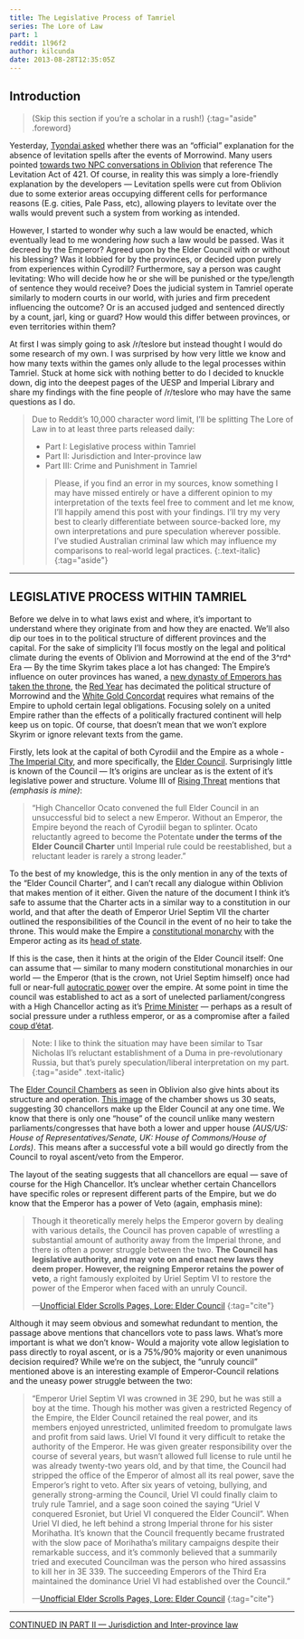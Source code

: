 ```yaml
---
title: The Legislative Process of Tamriel
series: The Lore of Law
part: 1
reddit: 1l96f2
author: kilcunda
date: 2013-08-28T12:35:05Z
---
```


## Introduction

> (Skip this section if you’re a scholar in a rush!)
{:tag="aside" .foreword}

Yesterday, [Tyondai asked][0] whether there was an “official” explanation for
the absence of levitation spells after the events of Morrowind. Many users
pointed [towards two NPC conversations in Oblivion][1] that reference The
Levitation Act of 421. Of course, in reality this was simply a lore-friendly
explanation by the developers — Levitation spells were cut from Oblivion due to
some exterior areas occupying different cells for performance reasons (E.g.
cities, Pale Pass, etc), allowing players to levitate over the walls would
prevent such a system from working as intended.

However, I started to wonder why such a law would be enacted, which eventually
lead to me wondering _how_ such a law would be passed. Was it decreed by the
Emperor? Agreed upon by the Elder Council with or without his blessing? Was it
lobbied for by the provinces, or decided upon purely from experiences within
Cyrodill? Furthermore, say a person was caught levitating: Who will decide how
he or she will be punished or the type/length of sentence they would receive?
Does the judicial system in Tamriel operate similarly to modern courts in our
world, with juries and firm precedent influencing the outcome? Or is an accused
judged and sentenced directly by a count, jarl, king or guard? How would this
differ between provinces, or even territories within them?

At first I was simply going to ask /r/teslore but instead thought I would do
some research of my own. I was surprised by how very little we know and how many
texts within the games only allude to the legal processes within Tamriel. Stuck
at home sick with nothing better to do I decided to knuckle down, dig into the
deepest pages of the UESP and Imperial Library and share my findings with the
fine people of /r/teslore who may have the same questions as I do.

> Due to Reddit’s 10,000 character word limit, I’ll be splitting The Lore of Law
> in to at least three parts released daily:
>
> - Part I: Legislative process within Tamriel
> - Part II: Jurisdiction and Inter-province law
> - Part III: Crime and Punishment in Tamriel
>
> > Please, if you find an error in my sources, know something I may have missed
> > entirely or have a different opinion to my interpretation of the texts feel
> > free to comment and let me know, I’ll happily amend this post with your
> > findings. I’ll try my very best to clearly differentiate between
> > source-backed lore, my own interpretations and pure speculation wherever
> > possible. I’ve studied Australian criminal law which may influence my
> > comparisons to real-world legal practices.
> {:.text-italic}
{:tag="aside"}

---

## LEGISLATIVE PROCESS WITHIN TAMRIEL

Before we delve in to what laws exist and where, it’s important to understand
where they originate from and how they are enacted. We’ll also dip our toes in
to the political structure of different provinces and the capital. For the sake
of simplicity I’ll focus mostly on the legal and political climate during the
events of Oblivion and Morrowind at the end of the 3^rd^ Era — By the time
Skyrim takes place a lot has changed: The Empire’s influence on outer provinces
has waned, a [new dynasty of Emperors has taken the throne][2], the [Red
Year][3] has decimated the political structure of Morrowind and the [White Gold
Concordat][4] requires what remains of the Empire to uphold certain legal
obligations. Focusing solely on a united Empire rather than the effects of a
politically fractured continent will help keep us on topic. Of course, that
doesn’t mean that we won’t explore Skyrim or ignore relevant texts from the
game.

Firstly, lets look at the capital of both Cyrodiil and the Empire as a whole -
[The Imperial City][5], and more specifically, the [Elder Council][6].
Surprisingly little is known of the Council — It’s origins are unclear as is the
extent of it’s legislative power and structure. Volume III of [Rising Threat][7]
mentions that _(emphasis is mine)_:

> “High Chancellor Ocato convened the full Elder Council in an unsuccessful bid
> to select a new Emperor. Without an Emperor, the Empire beyond the reach of
> Cyrodiil began to splinter. Ocato reluctantly agreed to become the Potentate
> **under the terms of the Elder Council Charter** until Imperial rule could be
> reestablished, but a reluctant leader is rarely a strong leader.”

To the best of my knowledge, this is the only mention in any of the texts of the
“Elder Council Charter”, and I can’t recall any dialogue within Oblivion that
makes mention of it either. Given the nature of the document I think it’s safe
to assume that the Charter acts in a similar way to a constitution in our world,
and that after the death of Emperor Uriel Septim VII the charter outlined the
responsibilities of the Council in the event of no heir to take the throne. This
would make the Empire a [constitutional monarchy][8] with the Emperor acting as
its [head of state][9].

If this is the case, then it hints at the origin of the Elder Council itself:
One can assume that — similar to many modern constitutional monarchies in our
world — the Emperor (that is the crown, not Uriel Septim himself) once had full
or near-full [autocratic power][10] over the empire. At some point in time the
council was established to act as a sort of unelected parliament/congress with a
High Chancellor acting as it’s [Prime Minister][11] — perhaps as a result of
social pressure under a ruthless emperor, or as a compromise after a failed
[coup d’état][12].

> Note: I like to think the situation may have been similar to Tsar Nicholas
> II’s reluctant establishment of a Duma in pre-revolutionary Russia, but that’s
> purely speculation/liberal interpretation on my part.
{:tag="aside" .text-italic}

The [Elder Council Chambers][13] as seen in Oblivion also give hints about its
structure and operation. [This image][14] of the chamber shows us 30 seats,
suggesting 30 chancellors make up the Elder Council at any one time. We know
that there is only one “house” of the council unlike many western
parliaments/congresses that have both a lower and upper house _(AUS/US: House_
_of Representatives/Senate, UK: House of Commons/House of Lords)_. This means
after a successful vote a bill would go directly from the Council to royal
ascent/veto from the Emperor.

The layout of the seating suggests that all chancellors are equal — save of
course for the High Chancellor. It’s unclear whether certain Chancellors have
specific roles or represent different parts of the Empire, but we do know that
the Emperor has a power of Veto (again, emphasis mine):

> Though it theoretically merely helps the Emperor govern by dealing with
> various details, the Council has proven capable of wrestling a substantial
> amount of authority away from the Imperial throne, and there is often a power
> struggle between the two. **The Council has legislative authority, and may**
> **vote on and enact new laws they deem proper. However, the reigning Emperor**
> **retains the power of veto**, a right famously exploited by Uriel Septim VI
> to restore the power of the Emperor when faced with an unruly Council.
>
> —[Unofficial Elder Scrolls Pages, Lore: Elder Council][15]
> {:tag="cite"}

Although it may seem obvious and somewhat redundant to mention, the passage
above mentions that chancellors vote to pass laws. What’s more important is what
we don’t know- Would a majority vote allow legislation to pass directly to royal
ascent, or is a 75%/90% majority or even unanimous decision required? While
we’re on the subject, the “unruly council” mentioned above is an interesting
example of Emperor-Council relations and the uneasy power struggle between the
two:

> “Emperor Uriel Septim VI was crowned in 3E 290, but he was still a boy at the
> time. Though his mother was given a restricted Regency of the Empire, the
> Elder Council retained the real power, and its members enjoyed unrestricted,
> unlimited freedom to promulgate laws and profit from said laws. Uriel VI found
> it very difficult to retake the authority of the Emperor. He was given greater
> responsibility over the course of several years, but wasn’t allowed full
> license to rule until he was already twenty-two years old, and by that time,
> the Council had stripped the office of the Emperor of almost all its real
> power, save the Emperor’s right to veto. After six years of vetoing, bullying,
> and generally strong-arming the Council, Uriel VI could finally claim to truly
> rule Tamriel, and a sage soon coined the saying “Uriel V conquered Esroniet,
> but Uriel VI conquered the Elder Council”. When Uriel VI died, he left behind
> a strong Imperial throne for his sister Morihatha. It’s known that the Council
> frequently became frustrated with the slow pace of Morihatha’s military
> campaigns despite their remarkable success, and it’s commonly believed that a
> summarily tried and executed Councilman was the person who hired assassins to
> kill her in 3E 339. The succeeding Emperors of the Third Era maintained the
> dominance Uriel VI had established over the Council.”
>
> —[Unofficial Elder Scrolls Pages, Lore: Elder Council][15]
> {:tag="cite"}

---

[CONTINUED IN PART II — Jurisdiction and Inter-province law][16]

[0]: https://www.reddit.com/r/teslore/comments/1l5ahi/is_there_an_official_explanation_for_the_absence/
[1]: https://www.uesp.net/wiki/Oblivion:Levitation_Act
[2]: https://www.uesp.net/wiki/Lore:Mede_Dynasty
[3]: https://www.uesp.net/wiki/Lore:Red_Year
[4]: https://www.uesp.net/wiki/Lore:White-Gold_Concordat
[5]: https://www.uesp.net/wiki/Lore:Imperial_City
[6]: https://www.uesp.net/wiki/Oblivion:Elder_Council
[7]: https://www.uesp.net/wiki/Lore:Rising_Threat
[8]: https://en.wikipedia.org/wiki/Constitutional_monarchy
[9]: https://en.wikipedia.org/wiki/Head_of_state
[10]: https://en.wikipedia.org/wiki/Autocracy
[11]: https://en.wikipedia.org/wiki/Prime_minister
[12]: https://en.wikipedia.org/wiki/Coup_d'%C3%A9tat
[13]: https://www.uesp.net/wiki/Oblivion:Imperial_Palace#Elder_Council_Chambers
[14]: https://images.uesp.net/9/95/OB-interior-Imperial_Palace,_Elder_Council_Chambers.jpg
[15]: https://en.uesp.net/wiki/Lore:Elder_Council
[16]: ./1lbrmb
